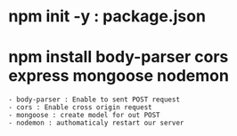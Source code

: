# npm init -y : package.json
# npm install body-parser cors express mongoose nodemon
    - body-parser : Enable to sent POST request
    - cors : Enable cross origin request
    - mongoose : create model for out POST
    - nodemon : authomaticaly restart our server